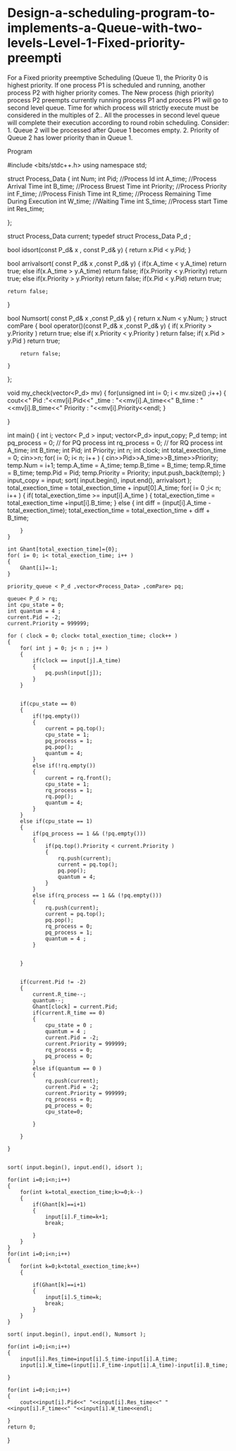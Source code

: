 # Design-a-scheduling-program-to-implements-a-Queue-with-two-levels-Level-1-Fixed-priority-preempti
For a Fixed priority preemptive Scheduling (Queue 1), the Priority 0 is highest priority. If one process P1 is scheduled and running, another process P2 with higher priority comes. The New process (high priority) process P2 preempts currently running process P1 and process P1 will go to second level queue. Time for which process will strictly execute must be considered in the multiples of 2.. All the processes in second level queue will complete their execution according to round robin scheduling. Consider:  1. Queue 2 will be processed after Queue 1 becomes empty. 2. Priority of Queue 2 has lower priority than in Queue 1.

Program
 
#include <bits/stdc++.h>
using namespace std;

struct Process_Data
{
	int Num;
	int Pid;  //Process Id
	int A_time; //Process Arrival Time
	int B_time; //Process Bruest Time
	int Priority; //Process Priority
	int F_time; //Process Finish Time
	int R_time; //Process Remaining  Time During Execution
	int W_time; //Waiting Time
	int S_time; //Process start Time
	int Res_time;

};

struct Process_Data current;
typedef struct Process_Data P_d ;

bool idsort(const P_d& x , const P_d& y)
{
	return x.Pid < y.Pid;
}

bool arrivalsort( const P_d& x ,const P_d& y)
{
	if(x.A_time < y.A_time)
		return true;
	else if(x.A_time > y.A_time)
		return false;
	if(x.Priority < y.Priority)
		return true;
	else if(x.Priority > y.Priority)
		return false;
	if(x.Pid < y.Pid)
		return true;

	return false;
}


bool Numsort( const P_d& x ,const P_d& y)
{
	return x.Num < y.Num;
}
struct comPare
{
	bool operator()(const P_d& x ,const P_d& y)
	{
		if( x.Priority > y.Priority )
			return true;
		else if( x.Priority < y.Priority )
			return false;
		if( x.Pid > y.Pid )
			return true;

		return false;
		
	}
	
};

void my_check(vector<P_d> mv)
{
	for(unsigned int i= 0; i < mv.size() ;i++)
	{
		cout<<" Pid :"<<mv[i].Pid<<" _time : "<<mv[i].A_time<<" B_time : "<<mv[i].B_time<<" Priority : "<<mv[i].Priority<<endl;
	}

}

int main()
{
	int i;
	vector< P_d > input;
	vector<P_d> input_copy;
	P_d temp;
	int pq_process = 0; // for PQ process
	int rq_process = 0; // for RQ process
	int A_time;
	int B_time;
	int Pid;
	int Priority;
	int n;
	int clock;
	int total_exection_time = 0;
	cin>>n;
	for( i= 0; i< n; i++ )
	{
		cin>>Pid>>A_time>>B_time>>Priority;
		temp.Num = i+1;
		temp.A_time = A_time;
		temp.B_time = B_time;
		temp.R_time = B_time;
		temp.Pid = Pid;
		temp.Priority = Priority;
		input.push_back(temp);
	}
	input_copy = input;
	sort( input.begin(), input.end(), arrivalsort );
    total_exection_time = total_exection_time + input[0].A_time;
    for( i= 0 ;i< n; i++ )
    {
    	if( total_exection_time >= input[i].A_time )
    	{
    		total_exection_time = total_exection_time +input[i].B_time;
    	}
    	else
    	{
    		int diff = (input[i].A_time - total_exection_time);
    		total_exection_time = total_exection_time + diff + B_time;

    	}
    }

	int Ghant[total_exection_time]={0};
	for( i= 0; i< total_exection_time; i++ )
	{
		Ghant[i]=-1;
	}

	priority_queue < P_d ,vector<Process_Data> ,comPare> pq; 

	queue< P_d > rq; 
	int cpu_state = 0; 
	int quantum = 4 ; 
	current.Pid = -2;
	current.Priority = 999999;

	for ( clock = 0; clock< total_exection_time; clock++ )
	{
		for( int j = 0; j< n ; j++ )
		{
			if(clock == input[j].A_time)
			{
				pq.push(input[j]);
			}
		}
		

		if(cpu_state == 0)
		{
			if(!pq.empty())
			{
				current = pq.top();
				cpu_state = 1;
				pq_process = 1;
				pq.pop();
				quantum = 4; 
			}
			else if(!rq.empty())
			{
				current = rq.front();
				cpu_state = 1;
				rq_process = 1;
				rq.pop();
				quantum = 4;
			}
		}
		else if(cpu_state == 1)
		{
			if(pq_process == 1 && (!pq.empty()))
			{
				if(pq.top().Priority < current.Priority )
				{
					rq.push(current);
					current = pq.top();
					pq.pop();
					quantum = 4; 
				}
			}
			else if(rq_process == 1 && (!pq.empty()))
			{
				rq.push(current);
				current = pq.top();
				pq.pop();
				rq_process = 0;
				pq_process = 1;
				quantum = 4 ;
			}
			

		}


		if(current.Pid != -2) 
		{
			current.R_time--;
			quantum--;
			Ghant[clock] = current.Pid;
			if(current.R_time == 0)
			{
				cpu_state = 0 ;
				quantum = 4 ;
				current.Pid = -2;
				current.Priority = 999999;
				rq_process = 0;
				pq_process = 0;
			}
			else if(quantum == 0 )
			{
				rq.push(current);
				current.Pid = -2;
				current.Priority = 999999;
				rq_process = 0;
				pq_process = 0;
				cpu_state=0;

			}

		}
		
	}


	sort( input.begin(), input.end(), idsort );
	
	for(int i=0;i<n;i++)
	{
		for(int k=total_exection_time;k>=0;k--)
		{
			if(Ghant[k]==i+1)
			{
				input[i].F_time=k+1;
				break;

			}
		}
	}
	for(int i=0;i<n;i++)
	{
		for(int k=0;k<total_exection_time;k++)
		{

			if(Ghant[k]==i+1)
			{
				input[i].S_time=k;
				break;
			}
		}
	}
	
	sort( input.begin(), input.end(), Numsort );

	for(int i=0;i<n;i++)
	{
		input[i].Res_time=input[i].S_time-input[i].A_time;
		input[i].W_time=(input[i].F_time-input[i].A_time)-input[i].B_time;

	}
	
	for(int i=0;i<n;i++)
	{
		cout<<input[i].Pid<<" "<<input[i].Res_time<<" "<<input[i].F_time<<" "<<input[i].W_time<<endl;
		
	}	
	return 0;
}

